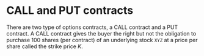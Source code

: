 # CALL and PUT contracts
There are two type of options contracts, a CALL contract and a PUT contract. A CALL contract gives the 
buyer the right but not the obligation to purchase 100 shares (per contract) of an underlying stock `XYZ` at a price per share called the strike price $K$. 
